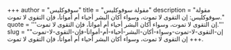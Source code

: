 +++
author = "سوفوكليس"
title = "مقولة سوفوكليس"
description = "مقولة سوفوكليس: إن التقوى لا تموت، وسواء أكان البشر أحياء أم أمواتاَ، فإن التقوى لا تموت."
quote = '''إن التقوى لا تموت، وسواء أكان البشر أحياء أم أمواتاَ، فإن التقوى لا تموت.'''
slug = "إن-التقوى-لا-تموت-وسواء-أكان-البشر-أحياء-أم-أمواتاَ-فإن-التقوى-لا-تموت"
+++
إن التقوى لا تموت، وسواء أكان البشر أحياء أم أمواتاَ، فإن التقوى لا تموت.
